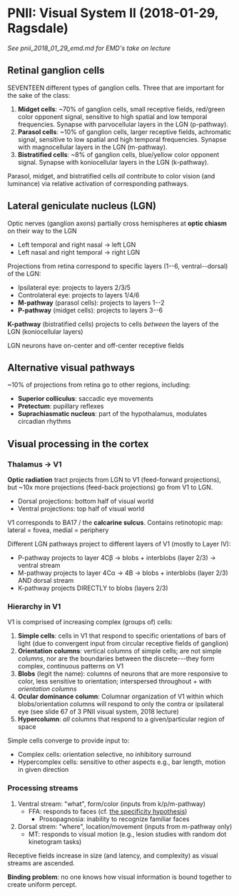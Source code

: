 # PNII: Visual System II (2018-01-29, Ragsdale)
*See pnii_2018_01_29_emd.md for EMD's take on lecture*

## Retinal ganglion cells
SEVENTEEN different types of ganglion cells. Three that are important for the sake of the class:
1. **Midget cells**: ~70% of ganglion cells, small receptive fields, red/green color opponent signal, sensitive to high spatial and low temporal frequencies. Synapse with parvocellular layers in the LGN (p-pathway).
2. **Parasol cells**: ~10% of ganglion cells, larger receptive fields, achromatic signal, sensitive to low spatial and high temporal frequencies. Synapse with magnocellular layers in the LGN (m-pathway).
3. **Bistratified cells**: ~8% of ganglion cells, blue/yellow color opponent signal. Synapse with koniocellular layers in the LGN (k-pathway).

Parasol, midget, and bistratified cells *all* contribute to color vision (and luminance) via relative activation of corresponding pathways.

## Lateral geniculate nucleus (LGN)
Optic nerves (ganglion axons) partially cross hemispheres at **optic chiasm** on their way to the LGN
* Left temporal and right nasal &rarr; left LGN
* Left nasal and right temporal &rarr; right LGN

Projections from retina correspond to specific layers (1--6, ventral--dorsal) of the LGN:
* Ipsilateral eye: projects to layers 2/3/5
* Controlateral eye: projects to layers 1/4/6
* **M-pathway** (parasol cells): projects to layers 1--2
* **P-pathway** (midget cells): projects to layers 3--6

**K-pathway** (bistratified cells) projects to cells *between* the layers of the LGN (koniocellular layers)

LGN neurons have on-center and off-center receptive fields

## Alternative visual pathways
~10% of projections from retina go to other regions, including:
* **Superior colliculus**: saccadic eye movements
* **Pretectum**: pupillary reflexes
* **Suprachiasmatic nucleus**: part of the hypothalamus, modulates circadian rhythms

## Visual processing in the cortex
### Thalamus &rarr; V1
**Optic radiation** tract projects from LGN to V1 (feed-forward projections), but ~10x more projections (feed-back projections) go from V1 to LGN.
* Dorsal projections: bottom half of visual world
* Ventral projections: top half of visual world

V1 corresponds to BA17 / the **calcarine sulcus**. Contains retinotopic map: lateral = fovea, medial = periphery

Different LGN pathways project to different layers of V1 (mostly to Layer IV):
* P-pathway projects to layer 4C&beta; &rarr; blobs + interblobs (layer 2/3) &rarr; ventral stream
* M-pathway projects to layer 4C&alpha; &rarr; 4B &rarr; blobs + interblobs (layer 2/3) AND dorsal stream
* K-pathway projects DIRECTLY to blobs (layers 2/3)

### Hierarchy in V1
V1 is comprised of increasing complex (groups of) cells:
1. **Simple cells**: cells in V1 that respond to specific orientations of bars of light (due to convergent input from circular receptive fields of ganglion)
2. **Orientation columns**: vertical columns of simple cells; are not simple *columns*, nor are the boundaries between the discrete---they form complex, continuous patterns on V1
3. **Blobs** (legit the name): columns of neurons that are more responsive to color, less sensitive to orientation; interspersed throughout + with *orientation columns*
4. **Ocular dominance column**: Columnar organization of V1 within which blobs/orientation columns will respond to only the contra or ipsilateral eye (see slide 67 of 3 PNII visual system, 2018 lecture)
5. **Hypercolumn**: *all* columns that respond to a given/particular region of space

Simple cells converge to provide input to:
* Complex cells: orientation selective, no inhibitory surround
* Hypercomplex cells: sensitive to other aspects e.g., bar length, motion in given direction

### Processing streams
1. Ventral stream: "what", form/color (inputs from k/p/m-pathway)
    * FFA: responds to faces (cf. [the specificity hypothesis](https://www.ncbi.nlm.nih.gov/pubmed/21752997))
        * Prosopagnosia: inability to recognize familiar faces
2. Dorsal strem: "where", location/movement (inputs from m-pathway only)
    * MT: responds to visual motion (e.g., lesion studies with random dot kinetogram tasks)

Receptive fields increase in size (and latency, and complexity) as visual streams are ascended.

**Binding problem**: no one knows how visual information is bound together to create uniform percept.
